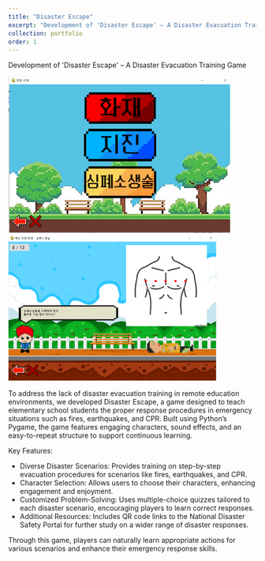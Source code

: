 ```yaml
---
title: "Disaster Escape"
excerpt: "Development of 'Disaster Escape' – A Disaster Evacuation Training Game"
collection: portfolio
order: 1
---
```


Development of 'Disaster Escape' – A Disaster Evacuation Training Game

![CAMVI Image](../images/DE-1.png)
![CAMVI Image](../images/DE-2.png)


To address the lack of disaster evacuation training in remote education environments, we developed Disaster Escape, a game designed to teach elementary school students the proper response procedures in emergency situations such as fires, earthquakes, and CPR. Built using Python’s Pygame, the game features engaging characters, sound effects, and an easy-to-repeat structure to support continuous learning.

Key Features:

- Diverse Disaster Scenarios: Provides training on step-by-step evacuation procedures for scenarios like fires, earthquakes, and CPR.
- Character Selection: Allows users to choose their characters, enhancing engagement and enjoyment.
- Customized Problem-Solving: Uses multiple-choice quizzes tailored to each disaster scenario, encouraging players to learn correct responses.
- Additional Resources: Includes QR code links to the National Disaster Safety Portal for further study on a wider range of disaster responses.

Through this game, players can naturally learn appropriate actions for various scenarios and enhance their emergency response skills.
